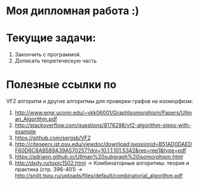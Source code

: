 # Моя дипломная работа :)

# Текущие задачи:

1. Закончить с программой.
2. Дописать теоретическую часть

# Полезные ссылки по

VF2 алгоритм и другие алгоритмы для проверки графов на изоморфизм:

1. http://www.engr.uconn.edu/~vkk06001/GraphIsomorphism/Papers/Ullman_Algorithm.pdf
2. http://stackoverflow.com/questions/8176298/vf2-algorithm-steps-with-example
3. https://github.com/sergsb/VF2
4. http://citeseerx.ist.psu.edu/viewdoc/download;jsessionid=B51AD0DAEDF60D6C8AB589A39A570257?doi=10.1.1.101.5342&rep=rep1&type=pdf
5. https://adriann.github.io/Ullman%20subgraph%20isomorphism.html
6. http://dxdy.ru/topic1502.html -> Комбинаторные алгоритмы: теория и практика (стр. 396-401) -> http://snilit.tspu.ru/uploads/files/default/combinatorial_algorithm.pdf

